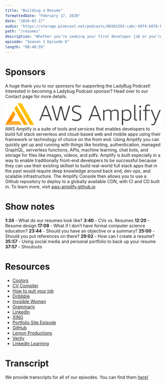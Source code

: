 ```yaml
---
title: "Building a Resume"
formattedDate: "February 17, 2020"
date: "2020-02-17"
audio: "https://storage.pinecast.net/podcasts/8b501593-cabc-49f4-b076-b7c2e3bca56f/audio/524323bc-d71e-454b-8c3d-cbb8da97bd3e/Ladybug_-_s02e06_fix__1_.mp3"
path: "/resumes"
description: "Whether you’re seeking your first developer job or you’re looking to move to a new company, your resume is the first thing employers will see. Having a strong resume is what sets you apart from the competition. In this week’s episode we’re discussing all things resume-building, including what’s important to include, what can be skipped, and best practices for creating your resume."
episode: "Season 2 Episode 6"
length: "00:40:59"
---
```


# Sponsors

A huge thank you to our sponsors for supporting the LadyBug Podcast! Interested in becoming a Ladybug Podcast sponsor? Head over to our Contact page for more details.

<a class="image-link" target="_blank" href="http://aws-amplify.github.io/?utm_term=ladybug+aws+amplify"><img src="../../images/sponsors/aws-amplify.png" alt="AWS Amplify"></a>
AWS Amplify is a suite of tools and services that enables developers to build full stack serverless and cloud-based web and mobile apps using their framework or technology of choice on the front end.
Using Amplify you can quickly get up and running with things like hosting, authentication, managed GraphQL, serverless functions, APIs, machine learning, chat bots, and storage for files like images, videos, and pdfs.
Amplify is built especially in a way to enable traditionally front-end developers to be successful because they can use their existing skillset to build real-world full stack apps that in the past would require deep knowledge around back end, dev ops, and scalable infrastructure.
The Amplify Console then allows you to use a Github repository to deploy to a globally available CDN, with CI and CD built in.
To learn more, visit <a href="http://aws-amplify.github.io/">aws-amplify.github.io</a>

# Show notes

**1:24** - What do our resumes look like?
**3:40** - CVs vs. Resumes
**12:20** - Resume design
**17:09** - What if I don’t have formal computer science education?
**23:44** - Should you have an objective or a summary?
**25:00** - Should you put references on there?
**29:02** - How can I create a resume?
**35:57** - Using social media and personal portfolio to back up your resume
**37:57** - Shoutouts

# Resources

- [Coolors](https://coolors.co/)
- [CV Compiler](https://cvcompiler.com/)
- [How to quit your job](https://medium.com/@emmabostian/how-to-quit-your-job-42397bcf369f?source=friends_link&sk=e8827b4467790950cbbc784daebeb3f5)
- [Dribbble](https://dribbble.com/)
- [Invisible Women](https://www.penguin.co.uk/books/111/1113605/invisible-women/9781784706289.html)
- [Grammarly](https://www.grammarly.com)
- [LinkedIn](https://www.linkedin.com/)
- [XING](www.xing.com)
- [Portfolio Site Episode](https://www.ladybug.dev/technical-portfolios)
- [GitHub](https://github.com/)
- [Lemon Productions](https://www.lemonproductions.ca/)
- [Verity](https://www.goodreads.com/book/show/41957126-verity?from_search=true&qid=Bob9ZjTIt2&rank=2)
- [LinkedIn Learning](https://www.linkedin.com/learning/)

# Transcript

We provide transcripts for all of our episodes. You can find them <a href="https://github.com/ladybug-podcast/ladybug-website/blob/master/transcripts/29-building-a-resume.md" target="_blank" class="highlight">here!</a>

